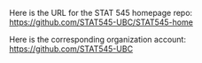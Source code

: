 Here is the URL for the STAT 545 homepage repo:
https://github.com/STAT545-UBC/STAT545-home


Here is the corresponding organization account:
https://github.com/STAT545-UBC
